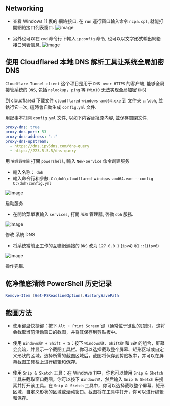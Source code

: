 ## Networking

- 查看 Windows 11 裏的 網絡接口, 在 `run` 運行窗口輸入命令 `ncpa.cpl`, 就能打開網絡接口列表窗口.
  ![image](https://user-images.githubusercontent.com/30760636/263430692-21a94aed-c465-4300-b83f-c494fa8f6e8b.png)

- 另外也可以在 `cmd` 命令行下輸入 `ipconfig` 命令, 也可以以文字形式輸出網絡接口列表信息.
  ![image](https://user-images.githubusercontent.com/30760636/263430950-969211a9-cd26-46c5-93fd-e4c2c56212fc.png)

## 使用 Cloudflared 本地 DNS 解析工具让系统全局加密 DNS

`Cloudflare Tunnel client` 这个项目是用于 `DNS over HTTPS` 的客户端,
能够全局接管系统的 `DNS`, 包括 `nslookup`，`ping` 等 (`Win10` 无法实现全局加密 `DNS`)

到 [cloudflared](https://github.com/cloudflare/cloudflared/releases)
下載文件 `cloudflared-windows-amd64.exe` 到 文件夾 `c:\doh`, 並執行它一次, 這時會自動生成 `config.yml` 文件.

用記事本打開 `config.yml` 文件, 以如下内容替換原内容, 並保存關閉文件.
```yml
proxy-dns: true
proxy-dns-port: 53
proxy-dns-address: "::"
proxy-dns-upstream:  
  - https://dns.ipv6dns.com/dns-query  
  - https://223.5.5.5/dns-query
```

用 `管理員權限` 打開 `powershell`, 輸入 `New-Service` 命令創建服务
- 輸入名称： `doh`
- 輸入命令行和參數: `C:\doh\cloudflared-windows-amd64.exe --config C:\doh\config.yml`

![image](https://github.com/cloudflare/cloudflared/assets/30760636/633176ba-4d1c-475e-86fb-683466e3f569)

启动服务
- 在開始菜單裏輸入 `services`, 打開 `服務` 管理器, 啓動 `doh` 服務.

![image](https://github.com/cloudflare/cloudflared/assets/30760636/7ceff53c-1ac0-4705-8358-bbcf6af77196)

修改 系統 DNS
- 将系统當前正工作的互聯網連接的 `DNS` 改为 `127.0.0.1` (`ipv4`) 和 `::1`(`ipv6`)

![image](https://github.com/cloudflare/cloudflared/assets/30760636/4a3d2d0c-0e6c-420d-b541-172d3b8a693f)

操作完畢.


## 乾净徹底清除 PowerShell 历史记录

```powershell
Remove-Item (Get-PSReadlineOption).HistorySavePath
```


## 截圖方法

- 使用键盘快捷键：按下 `Alt + Print Screen` 键（通常位于键盘的顶部），这将会截取当前活动窗口的截图，并将其保存到剪贴板中。

- 使用 `Windows键 + Shift + S`：按下 `Windows键`、`Shift键` 和 `S键` 的组合，屏幕会变暗，并显示一个截图工具栏。你可以选择截取整个屏幕、矩形区域或自定义形状的区域。选择所需的截图区域后，截图将保存到剪贴板中，并可以在屏幕截图工具栏上进行编辑和保存。

- 使用 `Snip & Sketch` 工具：在 Windows 11中，你也可以使用 `Snip & Sketch` 工具来截取窗口截图。你可以按下 `Windows键`，然后输入 `Snip & Sketch` 来搜索并打开该工具。在 `Snip & Sketch` 工具中，你可以选择截取整个屏幕、矩形区域、自定义形状的区域或活动窗口。截图将在工具中打开，你可以进行编辑和保存。
